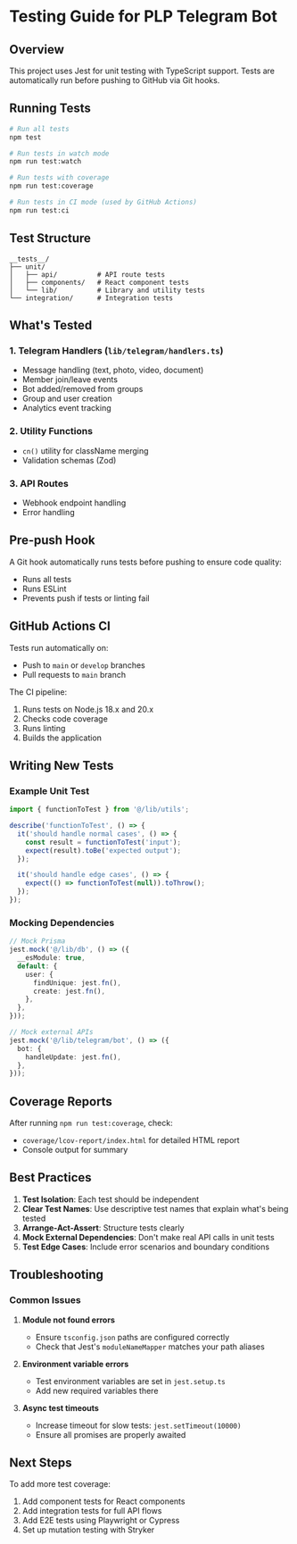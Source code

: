 # Testing Guide for PLP Telegram Bot

## Overview

This project uses Jest for unit testing with TypeScript support. Tests are automatically run before pushing to GitHub via Git hooks.

## Running Tests

```bash
# Run all tests
npm test

# Run tests in watch mode
npm run test:watch

# Run tests with coverage
npm run test:coverage

# Run tests in CI mode (used by GitHub Actions)
npm run test:ci
```

## Test Structure

```
__tests__/
├── unit/
│   ├── api/          # API route tests
│   ├── components/   # React component tests
│   └── lib/          # Library and utility tests
└── integration/      # Integration tests
```

## What's Tested

### 1. Telegram Handlers (`lib/telegram/handlers.ts`)
- Message handling (text, photo, video, document)
- Member join/leave events
- Bot added/removed from groups
- Group and user creation
- Analytics event tracking

### 2. Utility Functions
- `cn()` utility for className merging
- Validation schemas (Zod)

### 3. API Routes
- Webhook endpoint handling
- Error handling

## Pre-push Hook

A Git hook automatically runs tests before pushing to ensure code quality:
- Runs all tests
- Runs ESLint
- Prevents push if tests or linting fail

## GitHub Actions CI

Tests run automatically on:
- Push to `main` or `develop` branches
- Pull requests to `main` branch

The CI pipeline:
1. Runs tests on Node.js 18.x and 20.x
2. Checks code coverage
3. Runs linting
4. Builds the application

## Writing New Tests

### Example Unit Test

```typescript
import { functionToTest } from '@/lib/utils';

describe('functionToTest', () => {
  it('should handle normal cases', () => {
    const result = functionToTest('input');
    expect(result).toBe('expected output');
  });

  it('should handle edge cases', () => {
    expect(() => functionToTest(null)).toThrow();
  });
});
```

### Mocking Dependencies

```typescript
// Mock Prisma
jest.mock('@/lib/db', () => ({
  __esModule: true,
  default: {
    user: {
      findUnique: jest.fn(),
      create: jest.fn(),
    },
  },
}));

// Mock external APIs
jest.mock('@/lib/telegram/bot', () => ({
  bot: {
    handleUpdate: jest.fn(),
  },
}));
```

## Coverage Reports

After running `npm run test:coverage`, check:
- `coverage/lcov-report/index.html` for detailed HTML report
- Console output for summary

## Best Practices

1. **Test Isolation**: Each test should be independent
2. **Clear Test Names**: Use descriptive test names that explain what's being tested
3. **Arrange-Act-Assert**: Structure tests clearly
4. **Mock External Dependencies**: Don't make real API calls in unit tests
5. **Test Edge Cases**: Include error scenarios and boundary conditions

## Troubleshooting

### Common Issues

1. **Module not found errors**
   - Ensure `tsconfig.json` paths are configured correctly
   - Check that Jest's `moduleNameMapper` matches your path aliases

2. **Environment variable errors**
   - Test environment variables are set in `jest.setup.ts`
   - Add new required variables there

3. **Async test timeouts**
   - Increase timeout for slow tests: `jest.setTimeout(10000)`
   - Ensure all promises are properly awaited

## Next Steps

To add more test coverage:
1. Add component tests for React components
2. Add integration tests for full API flows
3. Add E2E tests using Playwright or Cypress
4. Set up mutation testing with Stryker